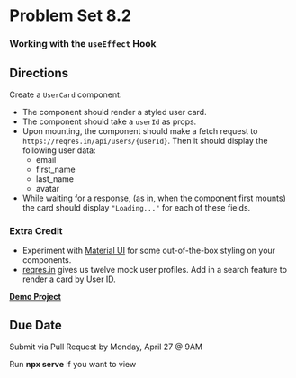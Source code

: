 # Problem Set 8.2
### Working with the `useEffect` Hook

## Directions
Create a `UserCard` component.
* The component should render a styled user card.
* The component should take a `userId` as props.
* Upon mounting, the component should make a fetch request to `https://reqres.in/api/users/{userId}`. Then it should display the following user data:
  * email
  * first_name
  * last_name
  * avatar
* While waiting for a response, (as in, when the component first mounts) the card should display `"Loading..."` for each of these fields.

### Extra Credit
* Experiment with [Material UI](https://material-ui.com/) for some out-of-the-box styling on your components.
* [reqres.in](https://reqres.in) gives us twelve mock user profiles. Add in a search feature to render a card by User ID.

[**Demo Project**](https://evening-plains-85867.herokuapp.com/)

## Due Date
Submit via Pull Request by Monday, April 27 @ 9AM

Run **npx serve** if you want to view 